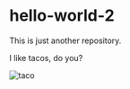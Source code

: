 # hello-world-2
This is just another repository.

I like tacos, do you?

![taco](https://cdn.totallythebomb.com/wp-content/uploads/2021/04/taco-moon-2.jpg)
